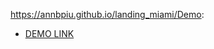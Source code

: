 https://annbpiu.github.io/landing_miami/Demo:
  - [DEMO LINK](https://annbpiu.github.io/aplot-landing/)
